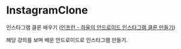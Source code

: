 # InstagramClone
인스타그램 클론 배우기 ([인프런 - 하울의 안드로이드 인스타그램 클론 만들기](https://www.inflearn.com/course/%EC%9D%B8%EC%8A%A4%ED%83%80%EA%B7%B8%EB%9E%A8%EB%A7%8C%EB%93%A4%EA%B8%B0-%EC%95%88%EB%93%9C%EB%A1%9C%EC%9D%B4%EB%93%9C/dashboard))

해당 강의를 보며 배운 안드로이드로 인스타그램 만들기.

